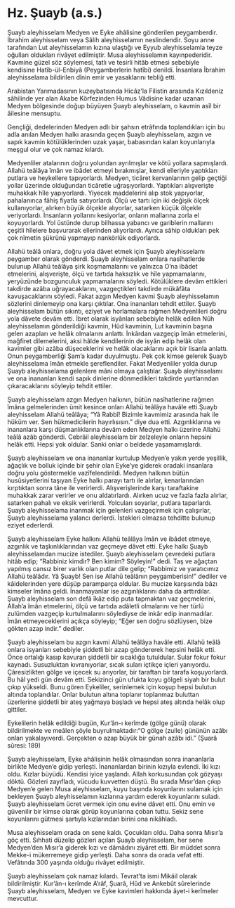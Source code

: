 # Hz. Şuayb (a.s.)

Şuayb aleyhisselam Medyen ve Eyke ahâlisine gönderilen peygamberdir. İbrahim aleyhisselam veya Sâlih aleyhisselamın neslindendir. Soyu anne tarafından Lut aleyhisselamın kızına ulaştığı ve Eyyub aleyhisselamla teyze oğulları oldukları rivâyet edilmiştir. Musa aleyhisselamın kayınpederidir. Kavmine güzel söz söylemesi, tatlı ve tesirli hitâb etmesi sebebiyle kendisine Hatîb-ül-Enbiyâ (Peygamberlerin hatîbi) denildi. İnsanlara İbrahim aleyhisselama bildirilen dînin emir ve yasaklarını tebliğ etti.

 Arabistan Yarımadasının kuzeybatısında Hicâz’la Filistin arasında Kızıldeniz sâhilinde yer alan Akabe Körfezinden Humus Vâdisine kadar uzanan Medyen bölgesinde doğup büyüyen Şuayb aleyhisselam, o kavmin asîl bir âilesine mensuptu.

 Gençliği, dedelerinden Medyen adlı bir şahsın etrâfında toplandıkları için bu adla anılan Medyen halkı arasında geçen Şuayb aleyhisselam, azgın ve sapık kavmin kötülüklerinden uzak yaşar, babasından kalan koyunlarıyla meşgul olur ve çok namaz kılardı.

 Medyenliler atalarının doğru yolundan ayrılmışlar ve kötü yollara sapmışlardı. Allahü teâlâya îmân ve ibâdet etmeyi bırakmışlar, kendi elleriyle yaptıkları putlara ve heykellere tapıyorlardı. Medyen, ticâret kervanlarının gelip geçtiği yollar üzerinde olduğundan ticâretle uğraşıyorlardı. Yaptıkları alışverişte muhakkak hîle yapıyorlardı. Yiyecek maddelerini alıp stok yapıyorlar, pahalanınca fâhiş fiyatla satıyorlardı. Ölçü ve tartı için iki değişik ölçek kullanıyorlar, alırken büyük ölçekle alıyorlar, satarken küçük ölçekle veriyorlardı. İnsanların yollarını kesiyorlar, onların mallarına zorla el koyuyorlardı. Yol üstünde durup bilhassa yabancı ve gariblerin mallarını çeşitli hîlelere başvurarak ellerinden alıyorlardı. Ayrıca sâhip oldukları pek çok nîmetin şükrünü yapmayıp nankörlük ediyorlardı.

 Allahü teâlâ onlara, doğru yola dâvet etmek için Şuayb aleyhisselamı peygamber olarak gönderdi. Şuayb aleyhisselam onlara nasîhatlerde bulunup Allahü teâlâya şirk koşmamalarını ve yalnızca O’na ibâdet etmelerini, alışverişte, ölçü ve tartıda haksızlık ve hîle yapmamalarını, yeryüzünde bozgunculuk yapmamalarını söyledi. Kötülüklere devâm ettikleri takdirde azâba uğrayacaklarını, vazgeçtikleri takdirde mükâfâta kavuşacaklarını söyledi. Fakat azgın Medyen kavmi Şuayb aleyhisselamın sözlerini dinlemeyip ona karşı çıktılar. Ona inananları tehdit ettiler. Şuayb aleyhisselam bütün sıkıntı, eziyet ve horlamalara rağmen Medyenlileri doğru yola dâvete devâm etti. İbret olarak isyânları sebebiyle helâk edilen Nûh aleyhisselamın gönderildiği kavmin, Hûd kavminin, Lut kavminin başına gelen azapları ve helâk olmalarını anlattı. İnkârdan vazgeçip îmân etmelerini, mağfiret dilemelerini, aksi hâlde kendilerinin de isyân edip helâk olan kavimler gibi azâba düşeceklerini ve helâk olacaklarını açık bir lisanla anlattı. Onun peygamberliği Şam’a kadar duyulmuştu. Pek çok kimse gelerek Şuayb aleyhisselama îmân etmekle şereflendiler. Fakat Medyenliler yolda durup Şuayb aleyhisselama gelenlere mâni olmaya çalıştılar. Şuayb aleyhisselamı ve ona inananları kendi sapık dinlerine dönmedikleri takdirde yurtlarından çıkaracaklarını söyleyip tehdit ettiler.

 Şuayb aleyhisselam azgın Medyen halkının, bütün nasîhatlerine rağmen îmâna gelmelerinden ümit kesince onları Allahü teâlâya havâle etti.Şuayb aleyhisselam Allahü teâlâya; “Yâ Rabbî! Bizimle kavmimiz arasında hak ile hüküm ver. Sen hükmedicilerin hayırlısısın.” diye dua etti.     Azgınlıklarına ve inananlara karşı düşmanlıklarına devâm eden Medyen halkı üzerine Allahü teâlâ azâb gönderdi. Cebrâil aleyhisselam bir zelzeleyle onların hepsini helâk etti. Hepsi yok oldular. Sanki onlar o beldede yaşamamışlardı.

 Şuayb aleyhisselam ve ona inananlar kurtulup Medyen’e yakın yerde yeşillik, ağaçlık ve bolluk içinde bir şehir olan Eyke’ye giderek oradaki insanlara doğru yolu göstermekle vazîfelendirildi. Medyen halkının bütün husûsiyetlerini taşıyan Eyke halkı parayı tartı ile alırlar, kenarlarından kırptıktan sonra tâne ile verirlerdi. Alışverişlerinde karşı taraftakine muhakkak zarar verirler ve onu aldatırlardı. Alırken ucuz ve fazla fazla alırlar, satarken pahalı ve eksik verirlerdi. Yolcuları soyarlar, putlara taparlardı. Şuayb aleyhisselama inanmak için gelenleri vazgeçirmek için çalışırlar, Şuayb aleyhisselama yalancı derlerdi. İstekleri olmazsa tehditte bulunup eziyet ederlerdi.

 Şuayb aleyhisselam Eyke halkını Allahü teâlâya îmân ve ibâdet etmeye, azgınlık ve taşkınlıklarından vaz geçmeye dâvet etti. Eyke halkı Şuayb aleyhisselamdan mucize istediler. Şuayb aleyhisselam çevredeki putlara hitâb edip; “Rabbiniz kimdir? Ben kimim? Söyleyin!” dedi. Taş ve ağaçtan yapılmış cansız birer varlık olan putlar dile gelip; “Rabbimiz ve yaratıcımız Allahü teâlâdır. Yâ Şuayb! Sen ise Allahü teâlânın peygamberisin!” dediler ve kâidelerinden yere düşüp paramparça oldular. Bu mucize karşısında bâzı kimseler îmâna geldi. İnanmayanlar ise azgınlıklarını daha da arttırdılar. Şuayb aleyhisselam son defâ îkâz edip puta tapmaktan vaz geçmelerini, Allah’a îmân etmelerini, ölçü ve tartıda adâletli olmalarını ve her türlü zulümden vazgeçip kurtulmalarını söylediyse de inkâr edip inanmadılar. Îmân etmeyeceklerini açıkça söyleyip; “Eğer sen doğru sözlüysen, bize gökten azap indir.” dediler.

 Şuayb aleyhisselam bu azgın kavmi Allahü teâlâya havâle etti. Allahü teâlâ onlara isyanları sebebiyle şiddetli bir azap göndererek hepsini helâk etti. Önce ortalığı kasıp kavuran şiddetli bir sıcaklığa tutuldular. Sular fokur fokur kaynadı. Susuzluktan kıvranıyorlar, sıcak suları içtikçe içleri yanıyordu. Çâresizlikten gölge ve içecek su arıyorlar, bir taraftan bir tarafa koşuyorlardı. Bu hâl yedi gün devâm etti. Sekizinci gün ufukta koyu gölgeli siyah bir bulut çıkıp yükseldi. Bunu gören Eykeliler, serinlemek için koşup hepsi bulutun altında toplandılar. Onlar bulutun altına toplanır toplanmaz buluttan üzerlerine şiddetli bir ateş yağmaya başladı ve hepsi ateş altında helâk olup gittiler.

 Eykelilerin helâk edildiği bugün, Kur’ân-ı kerîmde (gölge günü) olarak bildirilmekte ve meâlen şöyle buyrulmaktadır:“O gölge (zulle) gününün azâbı onları yakalayıverdi. Gerçekten o azap büyük bir günah azâbı idi.” (Şuarâ sûresi: 189)

 Şuayb aleyhisselam, Eyke ahâlisinin helâk olmasından sonra inananlarla birlikte Medyen’e gidip yerleşti. İnananlardan birinin kızıyla evlendi. İki kızı oldu. Kızlar büyüdü. Kendisi iyice yaşlandı. Allah korkusundan çok gözyaşı döktü. Gözleri zayıfladı, vücudu kuvvetten düştü. Bu sırada Mısır’dan çıkıp Medyen’e gelen Musa aleyhisselam, kuyu başında koyunlarını sulamak için bekleyen Şuayb aleyhisselamın kızlarına yardım ederek koyunlarını suladı. Şuayb aleyhisselam ücret vermek için onu evine dâvet etti. Onu emin ve güvenilir bir kimse olarak görüp koyunlarına çoban tuttu. Sekiz sene koyunlarını gütmesi şartıyla kızlarından birini ona nikâhladı.

 Musa aleyhisselam orada on sene kaldı. Çocukları oldu. Daha sonra Mısır’a göç etti. Sıhhati düzelip gözleri açılan Şuayb aleyhisselam, her sene Medyen’den Mısır’a giderek kızı ve dâmâdını ziyâret etti. Bir müddet sonra Mekke-i mükerremeye gidip yerleşti. Daha sonra da orada vefat etti. Vefâtında 300 yaşında olduğu rivâyet edilmiştir.

 Şuayb aleyhisselam çok namaz kılardı. Tevrat’ta ismi Mikâil olarak bildirilmiştir. Kur’ân-ı kerîmde A’râf, Şuarâ, Hûd ve Ankebût sûrelerinde Şuayb aleyhisselam, Medyen ve Eyke kavimleri hakkında âyet-i kerîmeler mevcuttur.
